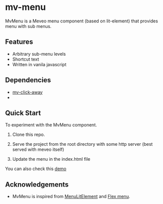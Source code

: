 # mv-menu

 MvMenu is a Meveo menu component (based on lit-element) that provides menu with sub menus.

## Features
* Arbitrary sub-menu levels
* Shortcut text
* Written in vanila javascript 

## Dependencies

- [mv-click-away](https://github.com/meveo-org/mv-click-away)
- 
## Quick Start

To experiment with the MvMenu component.   

1. Clone this repo.

2. Serve the project from the root directory with some http server (best served with meveo itself) 

3. Update the menu in the index.html file     


You can also check this [demo](https://front.meveo.org/mv-menu/)


## Acknowledgements

* MvMenu is inspired from [MenuLitElement](https://github.com/glenkitchen/menu-lit-element) and [Flex menu](https://www.damienflandrin.fr/blog/post/tutoriel-realiser-un-menu-responsive-avec-flexbox).

